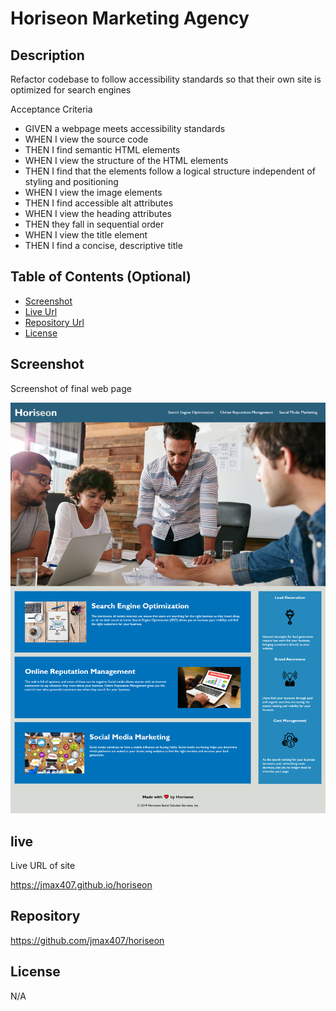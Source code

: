 # Horiseon Marketing Agency

## Description 

Refactor codebase to follow accessibility standards
so that their own site is optimized for search engines

Acceptance Criteria
* GIVEN a webpage meets accessibility standards
* WHEN I view the source code
* THEN I find semantic HTML elements
* WHEN I view the structure of the HTML elements
* THEN I find that the elements follow a logical structure independent of styling and positioning
* WHEN I view the image elements
* THEN I find accessible alt attributes
* WHEN I view the heading attributes
* THEN they fall in sequential order
* WHEN I view the title element
* THEN I find a concise, descriptive title


## Table of Contents (Optional)

* [Screenshot](#Screenshot)
* [Live Url](#live)
* [Repository Url](#repositiory)
* [License](#license)


## Screenshot 

Screenshot of final web page

![horiseon website](assets/images/screenshot.png)


## live

Live URL of site

https://jmax407.github.io/horiseon

## Repository

https://github.com/jmax407/horiseon

## License

N/A
